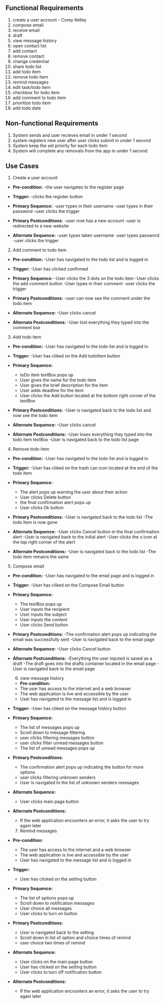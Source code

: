 ## Functional Requirements

1. create a user account - Corey Kelley
2. compose email 
3. receive email
4. draft
5. view message history
6. open contact list
7. add contact 
8. remove contact 
9. change credential
10. share todo list
11. add todo item
12. remove todo item
13. remind messages
14. edit task/todo item
15. checkbox for todo item
16. add comment to todo item 
17. prioritize todo item
18. add todo date

## Non-functional Requirements

1. System sends and user recieves email in under 1 second
2. system registers new user after user clicks submit in under 1 second
3. System keep the set priority for each todo item
4. System will complete any removals from the app in under 1 second

## Use Cases

1. Create a user account
- **Pre-condition:** 
  -the user navigates to the register page

- **Trigger:** 
  -clicks the register button

- **Primary Sequence:**
  -user types in their username
  -user types in their password
  -user clicks the trigger

- **Primary Postconditions:**
  -user now has a new account
  -user is redirected to a new website


- **Alternate Sequence:**
  -user types taken username
  -user types password
  -user clicks the trigger

2. Add comment to todo item 
- **Pre-condition:** 
  -User has navigated to the todo list and is logged in

- **Trigger:** 
  -User has clicked confirmed

- **Primary Sequence:**
  -User clicks the 3 dots on the todo item
  -User clicks the add comment button
  -User types in their comment
  -user clicks the trigger

- **Primary Postconditions:**
  -user can now see the comment under the todo item

- **Alternate Sequence:**
  -User clicks cancel

- **Alternate Postconditions:**
  -User lost everything they typed into the comment box
  

3. Add todo item
- **Pre-condition:** 
  -User has navigated to the todo list and is logged in

- **Trigger:** 
  -User has cliked on the Add todoItem button

- **Primary Sequence:**
  - toDo item textBox pops up 
  - User gives the name for the todo item 
  - User gives the brief description for the item
  - User adds deadline for the item 
  - User clicks the Add button located at the bottom right corner of the textBox

- **Primary Postconditions:**
  -User is navigated back to the todo list and now see the todo item

- **Alternate Sequence:**
  -User clicks cancel

- **Alternate Postconditions:**
  -User loses everything they typed into the todo item textBox
  -User is navigated back to the todo list page
  
  
4. Remove todo item
- **Pre-condition:** 
  -User has navigated to the todo list and is logged in

- **Trigger:** 
  -User has cliked on the trash can icon located at the end of the todo item

- **Primary Sequence:**
  - The alert pops up warning the user about their action
  - User clicks Delete button 
  - the final confirmation alert pops up 
  - User clicks Ok button


- **Primary Postconditions:**
  -User is navigated back to the todo list
  -The todo item is now gone

- **Alternate Sequence:**
  -User clicks Cancel button in the final confirmation alert
  -User is navigated back to the initial alert
  -User clicks the x icon at the top right corner of the alert
  

- **Alternate Postconditions:**
  -User is navigated back to the todo list
  -The todo item remains the same
  


5. Compose email 
- **Pre-condition:** 
  -User has navigated to the email page and is logged in

- **Trigger:** 
  -User has cliked on the Compose Email button

- **Primary Sequence:**
  - The textBox pops up
  - User inputs the recipient  
  - User inputs the subject
  - User inputs the content 
  - User clicks Send button


- **Primary Postconditions:**
  -The confirmation alert pops up indicating the email was successfully sent
  -User is navigated back to the email page

- **Alternate Sequence:**
  -User clicks Cancel button 
  

- **Alternate Postconditions:**
  -Everything the user inputed is saved as a draft
  -The draft goes into the drafts container located in the email page
  -User is navigated back to the email page
  
  
  6. view message history
  - **Pre-condition:** 
  - The user has access to the internet and a web browser
  - The web application is live and accessible by the user
  - User has navigated to the message list and is logged in

- **Trigger:** 
  -User has cliked on the message history button

- **Primary Sequence:**
  - The list of messages pops up
  - Scroll down to message filtering  
  - user clicks filtering messages button
  - user clicks filter unread messages button
  - The list of unread messages pops up 


- **Primary Postconditions:**
  - The confirmation alert pops up indicating the button for more options
  - user clicks filtering unknown senders
  - User is navigated to the list of unknown senders messages

- **Alternate Sequence:**
  - User clicks main page button 
  
- **Alternate Postconditions:**
  - If the web application encounters an error, it asks the user to try again later


  7. Remind messages
- **Pre-condition:** 
  - The user has access to the internet and a web browser
  - The web application is live and accessible by the user
  - User has navigated to the message list and is logged in

- **Trigger:** 
  - User has clicked on the setting button

- **Primary Sequence:**
  - The list of options pops up
  - Scroll down to notification messages 
  - User choice all messages
  - User clicks to turn on button

- **Primary Postconditions:**
  - User is navigated back to the setting 
  - Scroll down in list of option and choice times of remind
  - user choice two times of remind

- **Alternate Sequence:**
  - User clicks on the main page button
  - User has clicked on the setting button
  - User clicks to turn off notification button

- **Alternate Postconditions:**
  - If the web application encounters an error, it asks the user to try again later
  
  
 
